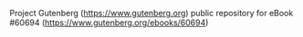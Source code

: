 Project Gutenberg (https://www.gutenberg.org) public repository for eBook #60694 (https://www.gutenberg.org/ebooks/60694)
